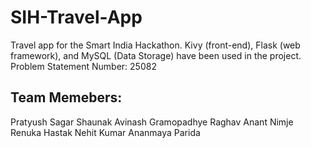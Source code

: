 # SIH-Travel-App
Travel app for the Smart India Hackathon. 
Kivy (front-end), Flask (web framework), and MySQL (Data Storage) have been used in the project. 
Problem Statement Number: 25082

## Team Memebers:
Pratyush Sagar
Shaunak Avinash Gramopadhye
Raghav Anant Nimje
Renuka Hastak
Nehit Kumar
Ananmaya Parida
